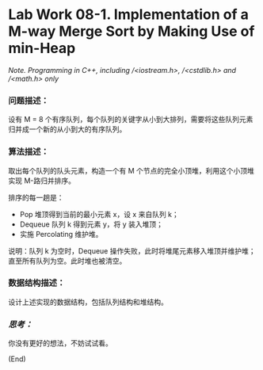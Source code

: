 # Lab Work 08-1. Implementation of a M-way Merge Sort by Making Use of min-Heap

*Note. Programming in C++, including <iostream>/<iostream.h>, <cstdlib>/<cstdlib.h> and <cmath>/<math.h> only* 

### 问题描述：

设有 M = 8 个有序队列，每个队列的关键字从小到大排列，需要将这些队列元素归并成一个新的从小到大的有序队列。

### 算法描述：

取出每个队列的队头元素，构造一个有 M 个节点的完全小顶堆，利用这个小顶堆实现 M-路归并排序。

排序的每一趟是：

* Pop 堆顶得到当前的最小元素 x，设 x 来自队列 k；
* Dequeue 队列 k 得到元素 y，将 y 装入堆顶；
* 实施 Percolating 维护堆。

说明：队列 k 为空时，Dequeue 操作失败，此时将堆尾元素移入堆顶并维护堆；直至所有队列为空。此时堆也被清空。

### 数据结构描述：

设计上述实现的数据结构，包括队列结构和堆结构。

### *思考：*

你没有更好的想法，不妨试试看。

(End)